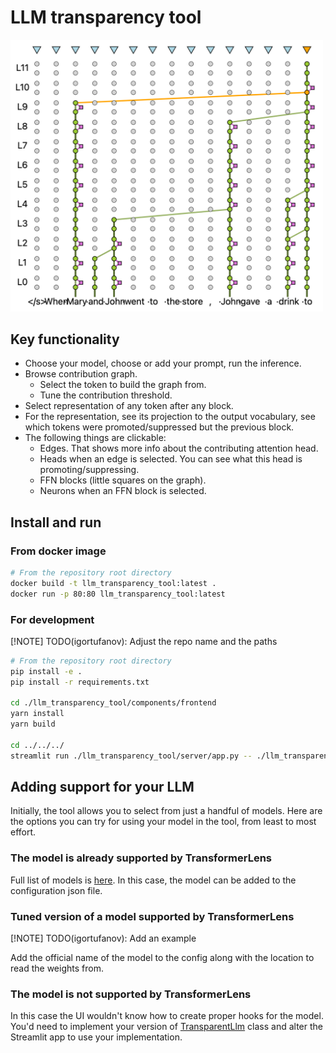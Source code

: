 # LLM transparency tool

<img src='./contribution_graph.png' width='500'>

## Key functionality

* Choose your model, choose or add your prompt, run the inference.
* Browse contribution graph.
    * Select the token to build the graph from.
    * Tune the contribution threshold.
* Select representation of any token after any block.
* For the representation, see its projection to the output vocabulary, see which tokens
were promoted/suppressed but the previous block.
* The following things are clickable:
  * Edges. That shows more info about the contributing attention head.
  * Heads when an edge is selected. You can see what this head is promoting/suppressing.
  * FFN blocks (little squares on the graph).
  * Neurons when an FFN block is selected.

## Install and run

### From docker image

```bash
# From the repository root directory
docker build -t llm_transparency_tool:latest .
docker run -p 80:80 llm_transparency_tool:latest
```

### For development
[!NOTE]
TODO(igortufanov): Adjust the repo name and the paths

```bash
# From the repository root directory
pip install -e .
pip install -r requirements.txt

cd ./llm_transparency_tool/components/frontend
yarn install
yarn build

cd ../../../
streamlit run ./llm_transparency_tool/server/app.py -- ./llm_transparency_tool/config/local.json
```

## Adding support for your LLM

Initially, the tool allows you to select from just a handful of models. Here are the
options you can try for using your model in the tool, from least to most
effort.

### The model is already supported by TransformerLens

Full list of models is [here](https://github.com/neelnanda-io/TransformerLens/blob/0825c5eb4196e7ad72d28bcf4e615306b3897490/transformer_lens/loading_from_pretrained.py#L18).
In this case, the model can be added to the configuration json file.

### Tuned version of a model supported by TransformerLens

[!NOTE]
TODO(igortufanov): Add an example

Add the official name of the model to the config along with the location to read the
weights from.

### The model is not supported by TransformerLens

In this case the UI wouldn't know how to create proper hooks for the model. You'd need
to implement your version of
[TransparentLlm](./models/transparent_llm.py) class and alter the
Streamlit app to use your implementation.
